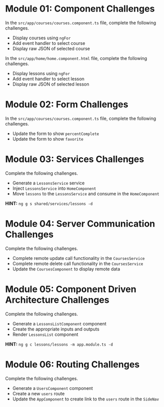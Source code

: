 # Module 01: Component Challenges

In the `src/app/courses/courses.component.ts` file, complete the following challenges.

- Display courses using `ngFor`
- Add event handler to select course
- Display raw JSON of selected course

In the `src/app/home/home.component.html` file, complete the following challenges.

- Display lessons using `ngFor`
- Add event handler to select lesson
- Display raw JSON of selected lesson

# Module 02: Form Challenges

In the `src/app/courses/courses.component.ts` file, complete the following challenges.

- Update the form to show `percentComplete`
- Update the form to show `favorite`

# Module 03: Services Challenges

Complete the following challenges.

- Generate a `LessonsService` service
- Inject `LessonsService` into `HomeComponent`
- Move `lessons` to the `LessonsService` and consume in the `HomeComponent`

**HINT:** `ng g s shared/services/lessons -d`

# Module 04: Server Communication Challenges

Complete the following challenges.

- Complete remote update call functionality in the `CoursesService`
- Complete remote delete call functionality in the `CoursesService`
- Update the `CoursesComponent` to display remote data

# Module 05: Component Driven Architecture Challenges

Complete the following challenges.

- Generate a `LessonsListComponent` component
- Create the appropriate inputs and outputs
- Render `LessonsList` component

**HINT:** `ng g c lessons/lessons -m app.module.ts -d`

# Module 06: Routing Challenges

Complete the following challenges.

- Generate a `UsersComponent` component
- Create a new `users` route
- Update the `AppComponent` to create link to the `users` route in the `SideNav`
